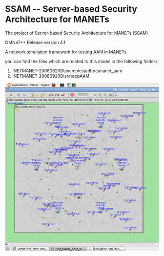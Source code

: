 # SSAM -- Server-based Security Architecture for MANETs
The project of Server-based Security Architecture for MANETs (SSAM)

OMNeT++ Release version 4.1

A network simulation framework for testing AAM in MANETs

you can find the files which are related to this model in the following folders:
1) INETMANET-20080920B\examples\adhoc\manet_aam 
2) INETMANET-20080920B\src\appAAM


![alt text](https://github.com/salaheddin-darwish/SSAM/blob/master/Omnet%20Images/CAS-TAS-DAS.png?raw=true)
